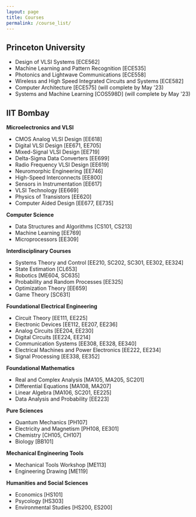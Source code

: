 ```yaml
---
layout: page
title: Courses
permalink: /course_list/
---
```


## Princeton University

- Design of VLSI Systems [ECE562]
- Machine Learning and Pattern Recognition [ECE535]
- Photonics and Lightwave Communications [ECE558]
- Wireless and High Speed Integrated Circuits and Systems [ECE582]
- Computer Architecture [ECE575] (will complete by May '23)
- Systems and Machine Learning [COS598D] (will complete by May '23)

## IIT Bombay

**Microelectronics and VLSI**

- CMOS Analog VLSI Design [EE618]
- Digital VLSI Design [EE671, EE705]
- Mixed-Signal VLSI Design [EE719]
- Delta-Sigma Data Converters [EE699]
- Radio Frequency VLSI Design [EE619]
- Neuromorphic Engineering [EE746]
- High-Speed Interconnects [EE800]
- Sensors in Instrumentation [EE617]
- VLSI Technology [EE669]
- Physics of Transistors [EE620]
- Computer Aided Design [EE677, EE735]


**Computer Science**

- Data Structures and Algorithms [CS101, CS213]
- Machine Learning [EE769]
- Microprocessors [EE309]

**Interdisciplinary Courses**

- Systems Theory and Control [EE210, SC202, SC301, EE302, EE324]
- State Estimation [CL653]
- Robotics [ME604, SC635]
- Probability and Random Processes [EE325]
- Optimization Theory [EE659]
- Game Theory [SC631]

**Foundational Electrical Engineering**

- Circuit Theory [EE111, EE225]
- Electronic Devices [EE112, EE207, EE236]
- Analog Circuits [EE204, EE230]
- Digital Circuits [EE224, EE214]
- Communication Systems [EE308, EE328, EE340]
- Electrical Machines and Power Electronics [EE222, EE234]
- Signal Processing [EE338, EE352]

**Foundational Mathematics**

- Real and Complex Analysis [MA105, MA205, SC201]
- Differential Equations [MA108, MA207]
- Linear Algebra [MA106, SC201, EE225]
- Data Analysis and Probability [EE223]

**Pure Sciences**

- Quantum Mechanics [PH107]
- Electricity and Magnetism [PH108, EE301]
- Chemistry [CH105, CH107]
- Biology [BB101]

**Mechanical Engineering Tools**

- Mechanical Tools Workshop [ME113]
- Engineering Drawing [ME119]

**Humanities and Social Sciences**

- Economics [HS101]
- Psycology [HS303]
- Environmental Studies [HS200, ES200]



